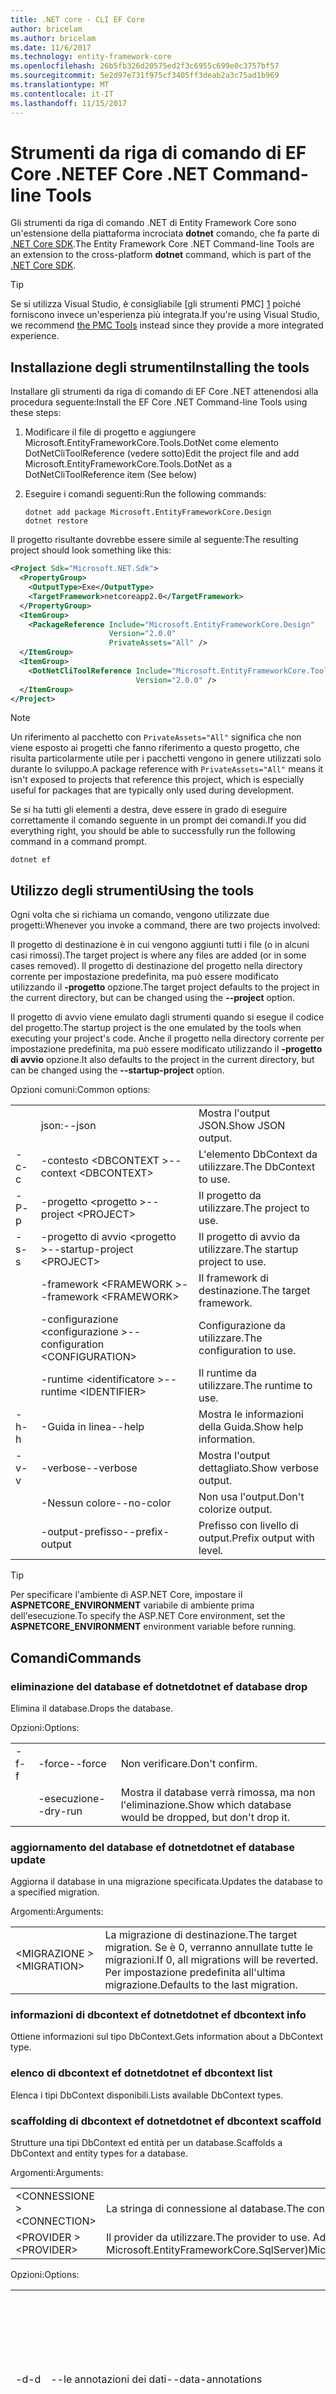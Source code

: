 ```yaml
---
title: .NET core - CLI EF Core
author: bricelam
ms.author: bricelam
ms.date: 11/6/2017
ms.technology: entity-framework-core
ms.openlocfilehash: 26b5fb326d20575ed2f3c6955c699e0c3757bf57
ms.sourcegitcommit: 5e2d97e731f975cf3405ff3deab2a3c75ad1b969
ms.translationtype: MT
ms.contentlocale: it-IT
ms.lasthandoff: 11/15/2017
---
```

<a name="ef-core-net-command-line-tools"></a><span data-ttu-id="9c4ab-102">Strumenti da riga di comando di EF Core .NET</span><span class="sxs-lookup"><span data-stu-id="9c4ab-102">EF Core .NET Command-line Tools</span></span>
===============================
<span data-ttu-id="9c4ab-103">Gli strumenti da riga di comando .NET di Entity Framework Core sono un'estensione della piattaforma incrociata **dotnet** comando, che fa parte di [.NET Core SDK][2].</span><span class="sxs-lookup"><span data-stu-id="9c4ab-103">The Entity Framework Core .NET Command-line Tools are an extension to the cross-platform **dotnet** command, which is part of the [.NET Core SDK][2].</span></span>

> [!TIP]
> <span data-ttu-id="9c4ab-104">Se si utilizza Visual Studio, è consigliabile [gli strumenti PMC] [ 1] poiché forniscono invece un'esperienza più integrata.</span><span class="sxs-lookup"><span data-stu-id="9c4ab-104">If you're using Visual Studio, we recommend [the PMC Tools][1] instead since they provide a more integrated experience.</span></span>

<a name="installing-the-tools"></a><span data-ttu-id="9c4ab-105">Installazione degli strumenti</span><span class="sxs-lookup"><span data-stu-id="9c4ab-105">Installing the tools</span></span>
--------------------
<span data-ttu-id="9c4ab-106">Installare gli strumenti da riga di comando di EF Core .NET attenendosi alla procedura seguente:</span><span class="sxs-lookup"><span data-stu-id="9c4ab-106">Install the EF Core .NET Command-line Tools using these steps:</span></span>

1. <span data-ttu-id="9c4ab-107">Modificare il file di progetto e aggiungere Microsoft.EntityFrameworkCore.Tools.DotNet come elemento DotNetCliToolReference (vedere sotto)</span><span class="sxs-lookup"><span data-stu-id="9c4ab-107">Edit the project file and add Microsoft.EntityFrameworkCore.Tools.DotNet as a DotNetCliToolReference item (See below)</span></span>
2. <span data-ttu-id="9c4ab-108">Eseguire i comandi seguenti:</span><span class="sxs-lookup"><span data-stu-id="9c4ab-108">Run the following commands:</span></span>

       dotnet add package Microsoft.EntityFrameworkCore.Design
       dotnet restore


<span data-ttu-id="9c4ab-109">Il progetto risultante dovrebbe essere simile al seguente:</span><span class="sxs-lookup"><span data-stu-id="9c4ab-109">The resulting project should look something like this:</span></span>

``` xml
<Project Sdk="Microsoft.NET.Sdk">
  <PropertyGroup>
    <OutputType>Exe</OutputType>
    <TargetFramework>netcoreapp2.0</TargetFramework>
  </PropertyGroup>
  <ItemGroup>
    <PackageReference Include="Microsoft.EntityFrameworkCore.Design"
                      Version="2.0.0"
                      PrivateAssets="All" />
  </ItemGroup>
  <ItemGroup>
    <DotNetCliToolReference Include="Microsoft.EntityFrameworkCore.Tools.DotNet"
                            Version="2.0.0" />
  </ItemGroup>
</Project>
```

> [!NOTE]
> <span data-ttu-id="9c4ab-110">Un riferimento al pacchetto con `PrivateAssets="All"` significa che non viene esposto ai progetti che fanno riferimento a questo progetto, che risulta particolarmente utile per i pacchetti vengono in genere utilizzati solo durante lo sviluppo.</span><span class="sxs-lookup"><span data-stu-id="9c4ab-110">A package reference with `PrivateAssets="All"` means it isn't exposed to projects that reference this project, which is especially useful for packages that are typically only used during development.</span></span>

<span data-ttu-id="9c4ab-111">Se si ha tutti gli elementi a destra, deve essere in grado di eseguire correttamente il comando seguente in un prompt dei comandi.</span><span class="sxs-lookup"><span data-stu-id="9c4ab-111">If you did everything right, you should be able to successfully run the following command in a command prompt.</span></span>

``` Console
dotnet ef
```

<a name="using-the-tools"></a><span data-ttu-id="9c4ab-112">Utilizzo degli strumenti</span><span class="sxs-lookup"><span data-stu-id="9c4ab-112">Using the tools</span></span>
---------------
<span data-ttu-id="9c4ab-113">Ogni volta che si richiama un comando, vengono utilizzate due progetti:</span><span class="sxs-lookup"><span data-stu-id="9c4ab-113">Whenever you invoke a command, there are two projects involved:</span></span>

<span data-ttu-id="9c4ab-114">Il progetto di destinazione è in cui vengono aggiunti tutti i file (o in alcuni casi rimossi).</span><span class="sxs-lookup"><span data-stu-id="9c4ab-114">The target project is where any files are added (or in some cases removed).</span></span> <span data-ttu-id="9c4ab-115">Il progetto di destinazione del progetto nella directory corrente per impostazione predefinita, ma può essere modificato utilizzando il <nobr> **-progetto** </nobr> opzione.</span><span class="sxs-lookup"><span data-stu-id="9c4ab-115">The target project defaults to the project in the current directory, but can be changed using the <nobr>**--project**</nobr> option.</span></span>

<span data-ttu-id="9c4ab-116">Il progetto di avvio viene emulato dagli strumenti quando si esegue il codice del progetto.</span><span class="sxs-lookup"><span data-stu-id="9c4ab-116">The startup project is the one emulated by the tools when executing your project's code.</span></span> <span data-ttu-id="9c4ab-117">Anche il progetto nella directory corrente per impostazione predefinita, ma può essere modificato utilizzando il **-progetto di avvio** opzione.</span><span class="sxs-lookup"><span data-stu-id="9c4ab-117">It also defaults to the project in the current directory, but can be changed using the **--startup-project** option.</span></span>

<span data-ttu-id="9c4ab-118">Opzioni comuni:</span><span class="sxs-lookup"><span data-stu-id="9c4ab-118">Common options:</span></span>

|    |                                  |                             |
| -- | -------------------------------- | --------------------------- |
|    | <span data-ttu-id="9c4ab-119">json:</span><span class="sxs-lookup"><span data-stu-id="9c4ab-119">--json</span></span>                           | <span data-ttu-id="9c4ab-120">Mostra l'output JSON.</span><span class="sxs-lookup"><span data-stu-id="9c4ab-120">Show JSON output.</span></span>           |
| <span data-ttu-id="9c4ab-121">-c</span><span class="sxs-lookup"><span data-stu-id="9c4ab-121">-c</span></span> | <span data-ttu-id="9c4ab-122">-contesto \<DBCONTEXT ></span><span class="sxs-lookup"><span data-stu-id="9c4ab-122">--context \<DBCONTEXT></span></span>           | <span data-ttu-id="9c4ab-123">L'elemento DbContext da utilizzare.</span><span class="sxs-lookup"><span data-stu-id="9c4ab-123">The DbContext to use.</span></span>       |
| <span data-ttu-id="9c4ab-124">-P</span><span class="sxs-lookup"><span data-stu-id="9c4ab-124">-p</span></span> | <span data-ttu-id="9c4ab-125">-progetto \<progetto ></span><span class="sxs-lookup"><span data-stu-id="9c4ab-125">--project \<PROJECT></span></span>             | <span data-ttu-id="9c4ab-126">Il progetto da utilizzare.</span><span class="sxs-lookup"><span data-stu-id="9c4ab-126">The project to use.</span></span>         |
| <span data-ttu-id="9c4ab-127">-s</span><span class="sxs-lookup"><span data-stu-id="9c4ab-127">-s</span></span> | <span data-ttu-id="9c4ab-128">-progetto di avvio \<progetto ></span><span class="sxs-lookup"><span data-stu-id="9c4ab-128">--startup-project \<PROJECT></span></span>     | <span data-ttu-id="9c4ab-129">Il progetto di avvio da utilizzare.</span><span class="sxs-lookup"><span data-stu-id="9c4ab-129">The startup project to use.</span></span> |
|    | <span data-ttu-id="9c4ab-130">-framework \<FRAMEWORK ></span><span class="sxs-lookup"><span data-stu-id="9c4ab-130">--framework \<FRAMEWORK></span></span>         | <span data-ttu-id="9c4ab-131">Il framework di destinazione.</span><span class="sxs-lookup"><span data-stu-id="9c4ab-131">The target framework.</span></span>       |
|    | <span data-ttu-id="9c4ab-132">-configurazione \<configurazione ></span><span class="sxs-lookup"><span data-stu-id="9c4ab-132">--configuration \<CONFIGURATION></span></span> | <span data-ttu-id="9c4ab-133">Configurazione da utilizzare.</span><span class="sxs-lookup"><span data-stu-id="9c4ab-133">The configuration to use.</span></span>   |
|    | <span data-ttu-id="9c4ab-134">-runtime \<identificatore ></span><span class="sxs-lookup"><span data-stu-id="9c4ab-134">--runtime \<IDENTIFIER></span></span>          | <span data-ttu-id="9c4ab-135">Il runtime da utilizzare.</span><span class="sxs-lookup"><span data-stu-id="9c4ab-135">The runtime to use.</span></span>         |
| <span data-ttu-id="9c4ab-136">-h</span><span class="sxs-lookup"><span data-stu-id="9c4ab-136">-h</span></span> | <span data-ttu-id="9c4ab-137">-Guida in linea</span><span class="sxs-lookup"><span data-stu-id="9c4ab-137">--help</span></span>                           | <span data-ttu-id="9c4ab-138">Mostra le informazioni della Guida.</span><span class="sxs-lookup"><span data-stu-id="9c4ab-138">Show help information.</span></span>      |
| <span data-ttu-id="9c4ab-139">-v</span><span class="sxs-lookup"><span data-stu-id="9c4ab-139">-v</span></span> | <span data-ttu-id="9c4ab-140">-verbose</span><span class="sxs-lookup"><span data-stu-id="9c4ab-140">--verbose</span></span>                        | <span data-ttu-id="9c4ab-141">Mostra l'output dettagliato.</span><span class="sxs-lookup"><span data-stu-id="9c4ab-141">Show verbose output.</span></span>        |
|    | <span data-ttu-id="9c4ab-142">-Nessun colore</span><span class="sxs-lookup"><span data-stu-id="9c4ab-142">--no-color</span></span>                       | <span data-ttu-id="9c4ab-143">Non usa l'output.</span><span class="sxs-lookup"><span data-stu-id="9c4ab-143">Don't colorize output.</span></span>      |
|    | <span data-ttu-id="9c4ab-144">-output-prefisso</span><span class="sxs-lookup"><span data-stu-id="9c4ab-144">--prefix-output</span></span>                  | <span data-ttu-id="9c4ab-145">Prefisso con livello di output.</span><span class="sxs-lookup"><span data-stu-id="9c4ab-145">Prefix output with level.</span></span>   |


> [!TIP]
> <span data-ttu-id="9c4ab-146">Per specificare l'ambiente di ASP.NET Core, impostare il **ASPNETCORE_ENVIRONMENT** variabile di ambiente prima dell'esecuzione.</span><span class="sxs-lookup"><span data-stu-id="9c4ab-146">To specify the ASP.NET Core environment, set the **ASPNETCORE_ENVIRONMENT** environment variable before running.</span></span>

<a name="commands"></a><span data-ttu-id="9c4ab-147">Comandi</span><span class="sxs-lookup"><span data-stu-id="9c4ab-147">Commands</span></span>
--------

### <a name="dotnet-ef-database-drop"></a><span data-ttu-id="9c4ab-148">eliminazione del database ef dotnet</span><span class="sxs-lookup"><span data-stu-id="9c4ab-148">dotnet ef database drop</span></span>

<span data-ttu-id="9c4ab-149">Elimina il database.</span><span class="sxs-lookup"><span data-stu-id="9c4ab-149">Drops the database.</span></span>

<span data-ttu-id="9c4ab-150">Opzioni:</span><span class="sxs-lookup"><span data-stu-id="9c4ab-150">Options:</span></span>

|    |           |                                                          |
| -- | --------- | -------------------------------------------------------- |
| <span data-ttu-id="9c4ab-151">-f</span><span class="sxs-lookup"><span data-stu-id="9c4ab-151">-f</span></span> | <span data-ttu-id="9c4ab-152">-force</span><span class="sxs-lookup"><span data-stu-id="9c4ab-152">--force</span></span>   | <span data-ttu-id="9c4ab-153">Non verificare.</span><span class="sxs-lookup"><span data-stu-id="9c4ab-153">Don't confirm.</span></span>                                           |
|    | <span data-ttu-id="9c4ab-154">-esecuzione</span><span class="sxs-lookup"><span data-stu-id="9c4ab-154">--dry-run</span></span> | <span data-ttu-id="9c4ab-155">Mostra il database verrà rimossa, ma non l'eliminazione.</span><span class="sxs-lookup"><span data-stu-id="9c4ab-155">Show which database would be dropped, but don't drop it.</span></span> |

### <a name="dotnet-ef-database-update"></a><span data-ttu-id="9c4ab-156">aggiornamento del database ef dotnet</span><span class="sxs-lookup"><span data-stu-id="9c4ab-156">dotnet ef database update</span></span>

<span data-ttu-id="9c4ab-157">Aggiorna il database in una migrazione specificata.</span><span class="sxs-lookup"><span data-stu-id="9c4ab-157">Updates the database to a specified migration.</span></span>

<span data-ttu-id="9c4ab-158">Argomenti:</span><span class="sxs-lookup"><span data-stu-id="9c4ab-158">Arguments:</span></span>

|              |                                                                                              |
| ------------ | ---------------------------------------------------------------------------------------------|
| <span data-ttu-id="9c4ab-159">\<MIGRAZIONE ></span><span class="sxs-lookup"><span data-stu-id="9c4ab-159">\<MIGRATION></span></span> | <span data-ttu-id="9c4ab-160">La migrazione di destinazione.</span><span class="sxs-lookup"><span data-stu-id="9c4ab-160">The target migration.</span></span> <span data-ttu-id="9c4ab-161">Se è 0, verranno annullate tutte le migrazioni.</span><span class="sxs-lookup"><span data-stu-id="9c4ab-161">If 0, all migrations will be reverted.</span></span> <span data-ttu-id="9c4ab-162">Per impostazione predefinita all'ultima migrazione.</span><span class="sxs-lookup"><span data-stu-id="9c4ab-162">Defaults to the last migration.</span></span> |

### <a name="dotnet-ef-dbcontext-info"></a><span data-ttu-id="9c4ab-163">informazioni di dbcontext ef dotnet</span><span class="sxs-lookup"><span data-stu-id="9c4ab-163">dotnet ef dbcontext info</span></span>

<span data-ttu-id="9c4ab-164">Ottiene informazioni sul tipo DbContext.</span><span class="sxs-lookup"><span data-stu-id="9c4ab-164">Gets information about a DbContext type.</span></span>

### <a name="dotnet-ef-dbcontext-list"></a><span data-ttu-id="9c4ab-165">elenco di dbcontext ef dotnet</span><span class="sxs-lookup"><span data-stu-id="9c4ab-165">dotnet ef dbcontext list</span></span>

<span data-ttu-id="9c4ab-166">Elenca i tipi DbContext disponibili.</span><span class="sxs-lookup"><span data-stu-id="9c4ab-166">Lists available DbContext types.</span></span>

### <a name="dotnet-ef-dbcontext-scaffold"></a><span data-ttu-id="9c4ab-167">scaffolding di dbcontext ef dotnet</span><span class="sxs-lookup"><span data-stu-id="9c4ab-167">dotnet ef dbcontext scaffold</span></span>

<span data-ttu-id="9c4ab-168">Strutture una tipi DbContext ed entità per un database.</span><span class="sxs-lookup"><span data-stu-id="9c4ab-168">Scaffolds a DbContext and entity types for a database.</span></span>

<span data-ttu-id="9c4ab-169">Argomenti:</span><span class="sxs-lookup"><span data-stu-id="9c4ab-169">Arguments:</span></span>

|               |                                                                     |
| ------------- | ------------------------------------------------------------------- |
| <span data-ttu-id="9c4ab-170">\<CONNESSIONE ></span><span class="sxs-lookup"><span data-stu-id="9c4ab-170">\<CONNECTION></span></span> | <span data-ttu-id="9c4ab-171">La stringa di connessione al database.</span><span class="sxs-lookup"><span data-stu-id="9c4ab-171">The connection string to the database.</span></span>                              |
| <span data-ttu-id="9c4ab-172">\<PROVIDER ></span><span class="sxs-lookup"><span data-stu-id="9c4ab-172">\<PROVIDER></span></span>   | <span data-ttu-id="9c4ab-173">Il provider da utilizzare.</span><span class="sxs-lookup"><span data-stu-id="9c4ab-173">The provider to use.</span></span> <span data-ttu-id="9c4ab-174">Ad esempio,</span><span class="sxs-lookup"><span data-stu-id="9c4ab-174">(E.g.</span></span> <span data-ttu-id="9c4ab-175">Microsoft.EntityFrameworkCore.SqlServer)</span><span class="sxs-lookup"><span data-stu-id="9c4ab-175">Microsoft.EntityFrameworkCore.SqlServer)</span></span> |

<span data-ttu-id="9c4ab-176">Opzioni:</span><span class="sxs-lookup"><span data-stu-id="9c4ab-176">Options:</span></span>

|                 |                                         |                                                          |
| --------------- | --------------------------------------- | -------------------------------------------------------- |
| <span data-ttu-id="9c4ab-177"><nobr>-d</nobr></span><span class="sxs-lookup"><span data-stu-id="9c4ab-177"><nobr>-d</nobr></span></span> |       <span data-ttu-id="9c4ab-178">--le annotazioni dei dati</span><span class="sxs-lookup"><span data-stu-id="9c4ab-178">--data-annotations</span></span>                | <span data-ttu-id="9c4ab-179">Utilizzare gli attributi per configurare il modello (dove possibile).</span><span class="sxs-lookup"><span data-stu-id="9c4ab-179">Use attributes to configure the model (where possible).</span></span> <span data-ttu-id="9c4ab-180">Se omesso, viene utilizzato solo l'API fluent.</span><span class="sxs-lookup"><span data-stu-id="9c4ab-180">If omitted, only the fluent API is used.</span></span> |
|       <span data-ttu-id="9c4ab-181">-c</span><span class="sxs-lookup"><span data-stu-id="9c4ab-181">-c</span></span>        |       <span data-ttu-id="9c4ab-182">-contesto \<nome ></span><span class="sxs-lookup"><span data-stu-id="9c4ab-182">--context \<NAME></span></span>                 | <span data-ttu-id="9c4ab-183">Il nome di DbContext.</span><span class="sxs-lookup"><span data-stu-id="9c4ab-183">The name of the DbContext.</span></span>                               |
|       <span data-ttu-id="9c4ab-184">-f</span><span class="sxs-lookup"><span data-stu-id="9c4ab-184">-f</span></span>        |       <span data-ttu-id="9c4ab-185">-force</span><span class="sxs-lookup"><span data-stu-id="9c4ab-185">--force</span></span>                           | <span data-ttu-id="9c4ab-186">Sovrascrivi file esistenti.</span><span class="sxs-lookup"><span data-stu-id="9c4ab-186">Overwrite existing files.</span></span>                                |
|       <span data-ttu-id="9c4ab-187">-o</span><span class="sxs-lookup"><span data-stu-id="9c4ab-187">-o</span></span>        |       <span data-ttu-id="9c4ab-188">-output-dir \<percorso ></span><span class="sxs-lookup"><span data-stu-id="9c4ab-188">--output-dir \<PATH></span></span>              | <span data-ttu-id="9c4ab-189">Della directory in cui inserire i file in.</span><span class="sxs-lookup"><span data-stu-id="9c4ab-189">The directory to put files in.</span></span> <span data-ttu-id="9c4ab-190">I percorsi sono relativi alla directory del progetto.</span><span class="sxs-lookup"><span data-stu-id="9c4ab-190">Paths are relative to the project directory.</span></span> |
|                 | <span data-ttu-id="9c4ab-191"><nobr>-schema \<SCHEMA_NAME >...</nobr></span><span class="sxs-lookup"><span data-stu-id="9c4ab-191"><nobr>--schema \<SCHEMA_NAME>...</nobr></span></span> | <span data-ttu-id="9c4ab-192">Gli schemi delle tabelle per generare i tipi di entità per.</span><span class="sxs-lookup"><span data-stu-id="9c4ab-192">The schemas of tables to generate entity types for.</span></span>      |
|       <span data-ttu-id="9c4ab-193">-t</span><span class="sxs-lookup"><span data-stu-id="9c4ab-193">-t</span></span>        |       <span data-ttu-id="9c4ab-194">-tabella \<TABLE_NAME >...</span><span class="sxs-lookup"><span data-stu-id="9c4ab-194">--table \<TABLE_NAME>...</span></span>          | <span data-ttu-id="9c4ab-195">Generare tipi di entità per le tabelle.</span><span class="sxs-lookup"><span data-stu-id="9c4ab-195">The tables to generate entity types for.</span></span>                 |
|                 |       <span data-ttu-id="9c4ab-196">-Utilizzare nomi di database</span><span class="sxs-lookup"><span data-stu-id="9c4ab-196">--use-database-names</span></span>              | <span data-ttu-id="9c4ab-197">Utilizzare nomi di tabella e colonna direttamente dal database.</span><span class="sxs-lookup"><span data-stu-id="9c4ab-197">Use table and column names directly from the database.</span></span>   |

### <a name="dotnet-ef-migrations-add"></a><span data-ttu-id="9c4ab-198">aggiungere le migrazioni di ef dotnet</span><span class="sxs-lookup"><span data-stu-id="9c4ab-198">dotnet ef migrations add</span></span>

<span data-ttu-id="9c4ab-199">Aggiunge una nuova migrazione.</span><span class="sxs-lookup"><span data-stu-id="9c4ab-199">Adds a new migration.</span></span>

<span data-ttu-id="9c4ab-200">Argomenti:</span><span class="sxs-lookup"><span data-stu-id="9c4ab-200">Arguments:</span></span>

|         |                            |
| ------- | -------------------------- |
| <span data-ttu-id="9c4ab-201">\<NOME ></span><span class="sxs-lookup"><span data-stu-id="9c4ab-201">\<NAME></span></span> | <span data-ttu-id="9c4ab-202">Il nome della migrazione.</span><span class="sxs-lookup"><span data-stu-id="9c4ab-202">The name of the migration.</span></span> |

<span data-ttu-id="9c4ab-203">Opzioni:</span><span class="sxs-lookup"><span data-stu-id="9c4ab-203">Options:</span></span>

|                 |                                   |                                                                |
| --------------- |---------------------------------- | -------------------------------------------------------------- |
| <span data-ttu-id="9c4ab-204"><nobr>-o</nobr></span><span class="sxs-lookup"><span data-stu-id="9c4ab-204"><nobr>-o</nobr></span></span> | <span data-ttu-id="9c4ab-205"><nobr>-output-dir \<percorso ></nobr></span><span class="sxs-lookup"><span data-stu-id="9c4ab-205"><nobr>--output-dir \<PATH></nobr></span></span> | <span data-ttu-id="9c4ab-206">La directory e spazio dei nomi secondario da utilizzare.</span><span class="sxs-lookup"><span data-stu-id="9c4ab-206">The directory (and sub-namespace) to use.</span></span> <span data-ttu-id="9c4ab-207">I percorsi sono relativi alla directory del progetto.</span><span class="sxs-lookup"><span data-stu-id="9c4ab-207">Paths are relative to the project directory.</span></span> <span data-ttu-id="9c4ab-208">Valore predefinito è "Migrazione".</span><span class="sxs-lookup"><span data-stu-id="9c4ab-208">Defaults to "Migrations".</span></span> |

### <a name="dotnet-ef-migrations-list"></a><span data-ttu-id="9c4ab-209">elenco di migrazioni ef dotnet</span><span class="sxs-lookup"><span data-stu-id="9c4ab-209">dotnet ef migrations list</span></span>

<span data-ttu-id="9c4ab-210">Elenca le migrazioni disponibili.</span><span class="sxs-lookup"><span data-stu-id="9c4ab-210">Lists available migrations.</span></span>

### <a name="dotnet-ef-migrations-remove"></a><span data-ttu-id="9c4ab-211">rimuovere le migrazioni di ef dotnet</span><span class="sxs-lookup"><span data-stu-id="9c4ab-211">dotnet ef migrations remove</span></span>

<span data-ttu-id="9c4ab-212">Rimuove l'ultima migrazione.</span><span class="sxs-lookup"><span data-stu-id="9c4ab-212">Removes the last migration.</span></span>

<span data-ttu-id="9c4ab-213">Opzioni:</span><span class="sxs-lookup"><span data-stu-id="9c4ab-213">Options:</span></span>

|    |         |                                                                       |
| -- | ------- | --------------------------------------------------------------------- |
| <span data-ttu-id="9c4ab-214">-f</span><span class="sxs-lookup"><span data-stu-id="9c4ab-214">-f</span></span> | <span data-ttu-id="9c4ab-215">-force</span><span class="sxs-lookup"><span data-stu-id="9c4ab-215">--force</span></span> | <span data-ttu-id="9c4ab-216">Non verificare se la migrazione è stata applicata al database.</span><span class="sxs-lookup"><span data-stu-id="9c4ab-216">Don't check to see if the migration has been applied to the database.</span></span> |

### <a name="dotnet-ef-migrations-script"></a><span data-ttu-id="9c4ab-217">script di migrazioni ef dotnet</span><span class="sxs-lookup"><span data-stu-id="9c4ab-217">dotnet ef migrations script</span></span>

<span data-ttu-id="9c4ab-218">Genera uno script SQL dalla migrazione.</span><span class="sxs-lookup"><span data-stu-id="9c4ab-218">Generates a SQL script from migrations.</span></span>

<span data-ttu-id="9c4ab-219">Argomenti:</span><span class="sxs-lookup"><span data-stu-id="9c4ab-219">Arguments:</span></span>

|         |                                                               |
| ------- | ------------------------------------------------------------- |
| <span data-ttu-id="9c4ab-220">\<DA ></span><span class="sxs-lookup"><span data-stu-id="9c4ab-220">\<FROM></span></span> | <span data-ttu-id="9c4ab-221">La migrazione inizia.</span><span class="sxs-lookup"><span data-stu-id="9c4ab-221">The starting migration.</span></span> <span data-ttu-id="9c4ab-222">Il valore predefinito 0 (il database iniziale).</span><span class="sxs-lookup"><span data-stu-id="9c4ab-222">Defaults to 0 (the initial database).</span></span> |
| <span data-ttu-id="9c4ab-223">\<A ></span><span class="sxs-lookup"><span data-stu-id="9c4ab-223">\<TO></span></span>   | <span data-ttu-id="9c4ab-224">La migrazione finale.</span><span class="sxs-lookup"><span data-stu-id="9c4ab-224">The ending migration.</span></span> <span data-ttu-id="9c4ab-225">Per impostazione predefinita all'ultima migrazione.</span><span class="sxs-lookup"><span data-stu-id="9c4ab-225">Defaults to the last migration.</span></span>         |

<span data-ttu-id="9c4ab-226">Opzioni:</span><span class="sxs-lookup"><span data-stu-id="9c4ab-226">Options:</span></span>

|    |                  |                                                                    |
| -- | ---------------- | ------------------------------------------------------------------ |
| <span data-ttu-id="9c4ab-227">-o</span><span class="sxs-lookup"><span data-stu-id="9c4ab-227">-o</span></span> | <span data-ttu-id="9c4ab-228">-output \<FILE ></span><span class="sxs-lookup"><span data-stu-id="9c4ab-228">--output \<FILE></span></span> | <span data-ttu-id="9c4ab-229">File in cui scrivere il risultato.</span><span class="sxs-lookup"><span data-stu-id="9c4ab-229">The file to write the result to.</span></span>                                   |
| <span data-ttu-id="9c4ab-230">-i</span><span class="sxs-lookup"><span data-stu-id="9c4ab-230">-i</span></span> | <span data-ttu-id="9c4ab-231">idempotente.</span><span class="sxs-lookup"><span data-stu-id="9c4ab-231">--idempotent</span></span>     | <span data-ttu-id="9c4ab-232">Generare uno script che può essere usato in un database in ogni operazione di migrazione.</span><span class="sxs-lookup"><span data-stu-id="9c4ab-232">Generate a script that can be used on a database at any migration.</span></span> |


  [1]: powershell.md
  [2]: https://www.microsoft.com/net/core
